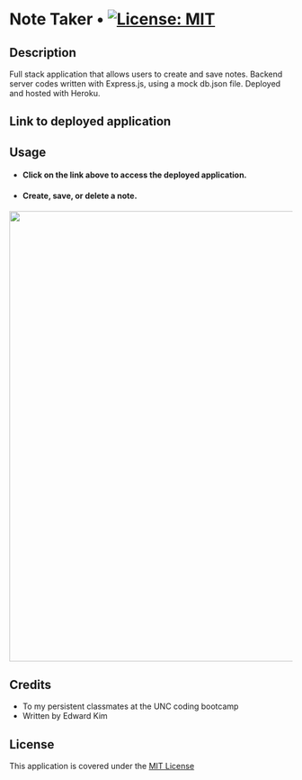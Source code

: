 # Note Taker • [![License: MIT](https://img.shields.io/badge/License-MIT-yellow.svg)](https://opensource.org/licenses/MIT)

## Description 
Full stack application that allows users to create and save notes. Backend server codes written with Express.js, using a mock db.json file. Deployed and hosted with Heroku.

## Link to deployed application


## Usage
* #### Click on the link above to access the deployed application.

* #### Create, save, or delete a note.

<img width="800px" src="https://user-images.githubusercontent.com/88423414/261489425-17aa4c9b-1c0c-4419-905a-78081495ce69.png" />

## Credits
* To my persistent classmates at the UNC coding bootcamp
* Written by Edward Kim

## License
This application is covered under the [MIT License](./LICENSE)